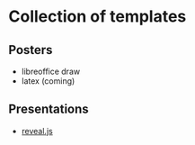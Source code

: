 # Collection of templates 

## Posters 
- libreoffice draw
- latex (coming)

## Presentations
- [reveal.js](https://revealjs.com/)

